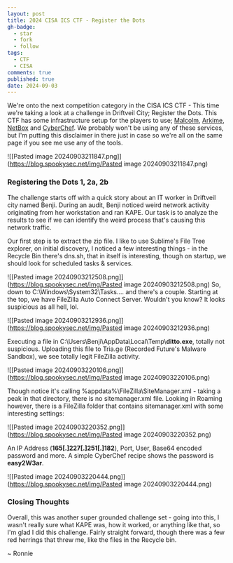 ```yaml
---
layout: post
title: 2024 CISA ICS CTF - Register the Dots
gh-badge:
  - star
  - fork
  - follow
tags:
  - CTF
  - CISA
comments: true
published: true
date: 2024-09-03
---
```

We're onto the next competition category in the CISA ICS CTF - This time we're taking a look at a challenge in Driftveil City; Register the Dots. This CTF has some infrastructure setup for the players to use; [Malcolm](https://github.com/cisagov/Malcolm), [Arkime](https://arkime.com/), [NetBox](https://github.com/netbox-community/netbox) and [CyberChef](https://github.com/gchq/CyberChef). We probably won't be using any of these services, but I'm putting this disclaimer in there just in case so we're all on the same page if you see me use any of the tools.

![[Pasted image 20240903211847.png]](https://blog.spookysec.net/img/Pasted image 20240903211847.png)

### Registering the Dots 1, 2a, 2b
The challenge starts off with a quick story about an IT worker in Driftveil city named Benji. During an audit, Benji noticed weird network activity originating from her workstation and ran KAPE. Our task is to analyze the results to see if we can identify the weird process that's causing this network traffic.

Our first step is to extract the zip file. I like to use Sublime's File Tree explorer, on initial discovery, I noticed a few interesting things - in the Recycle Bin there's dns.sh, that in itself is interesting, though on startup, we should look for scheduled tasks & services.

![[Pasted image 20240903212508.png]](https://blog.spookysec.net/img/Pasted image 20240903212508.png)
So, down to C:\\Windows\\System32\\Tasks.... and there's a couple. Starting at the top, we have FileZilla Auto Connect Server. Wouldn't you know? It looks suspicious as all hell, lol.

![[Pasted image 20240903212936.png]](https://blog.spookysec.net/img/Pasted image 20240903212936.png)

Executing a file in C:\\Users\\Benji\\AppData\\Local\\Temp\\**ditto.exe**, totally not suspicious. Uploading this file to Tria.ge (Recorded Future's Malware Sandbox), we see totally legit FileZilla activity.

![[Pasted image 20240903220106.png]](https://blog.spookysec.net/img/Pasted image 20240903220106.png)

Though notice it's calling %appdata%\\FileZilla\\SiteManager.xml - taking a peak in that directory, there is no sitemanager.xml file. Looking in Roaming however, there is a FileZilla folder that contains sitemanager.xml with some interesting settings:

![[Pasted image 20240903220352.png]](https://blog.spookysec.net/img/Pasted image 20240903220352.png)

An IP Address (**165[.]227[.]251[.]182**), Port, User, Base64 encoded password and more. A simple CyberChef recipe shows the password is **easy2W3ar**. 

![[Pasted image 20240903220444.png]](https://blog.spookysec.net/img/Pasted image 20240903220444.png)

### Closing Thoughts
Overall, this was another super grounded challenge set - going into this, I wasn't really sure what KAPE was, how it worked, or anything like that, so I'm glad I did this challenge. Fairly straight forward, though there was a few red herrings that threw me, like the files in the Recycle bin.

~ Ronnie
